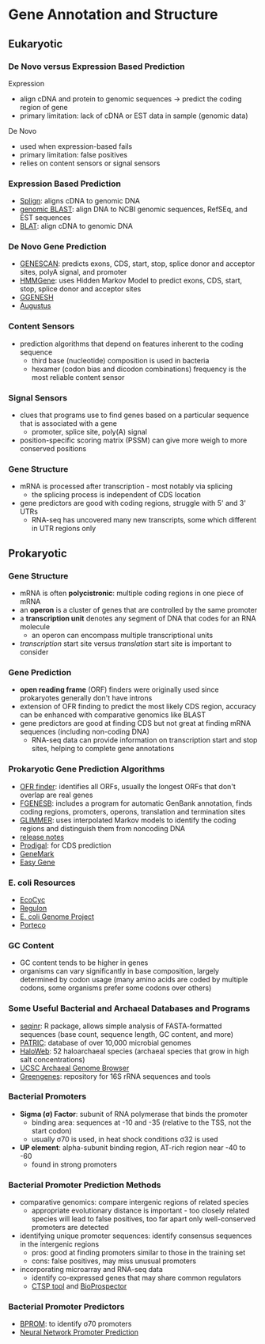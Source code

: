 # Gene Annotation and Structure
## Eukaryotic 
### De Novo versus Expression Based Prediction
Expression
- align cDNA and protein to genomic sequences -> predict the coding region of gene
- primary limitation: lack of cDNA or EST data in sample (genomic data)

De Novo
- used when expression-based fails
- primary limitation: false positives
- relies on content sensors or signal sensors

### Expression Based Prediction
- [Splign](https://www.ncbi.nlm.nih.gov/sutils/splign/splign.cgi?textpage=online&level=form): aligns cDNA to genomic DNA
- [genomic BLAST](https://blast.ncbi.nlm.nih.gov/Blast.cgi?PAGE_TYPE=BlastSearch&BLAST_SPEC=MicrobialGenomes): align DNA to NCBI genomic sequences, RefSEq, and EST sequences
- [BLAT](http://genome.ucsc.edu/cgi-bin/hgBlat?command=start): align cDNA to genomic DNA

### De Novo Gene Prediction
- [GENESCAN](http://hollywood.mit.edu/GENSCAN.html): predicts exons, CDS, start, stop, splice donor and acceptor sites, polyA signal, and promoter
- [HMMGene](http://www.cbs.dtu.dk/services/HMMgene/): uses Hidden Markov Model to predict exons, CDS, start, stop, splice donor and acceptor sites
- [GGENESH](http://www.softberry.com/berry.phtml?topic=fgenesh&group=programs&subgroup=gfind)
- [Augustus](http://bioinf.uni-greifswald.de/augustus/)

### Content Sensors
- prediction algorithms that depend on features inherent to the coding sequence
  - third base (nucleotide) composition is used in bacteria
  - hexamer (codon bias and dicodon combinations) frequency is the most reliable content sensor

### Signal Sensors
- clues that programs use to find genes based on a particular sequence that is associated with a gene
  - promoter, splice site, poly(A) signal
- position-specific scoring matrix (PSSM) can give more weigh to more conserved positions

### Gene Structure
- mRNA is processed after transcription - most notably via splicing
  - the splicing process is independent of CDS location
- gene predictors are good with coding regions, struggle with 5' and 3' UTRs
  - RNA-seq has uncovered many new transcripts, some which different in UTR regions only

## Prokaryotic
### Gene Structure
- mRNA is often **polycistronic**: multiple coding regions in one piece of mRNA
- an **operon** is a cluster of genes that are controlled by the same promoter
- a **transcription unit** denotes any segment of DNA that codes for an RNA molecule
  - an operon can encompass multiple transcriptional units
- _transcription_ start site versus _translation_ start site is important to consider

### Gene Prediction
- **open reading frame** (ORF) finders were originally used since prokaryotes generally don't have introns
- extension of OFR finding to predict the most likely CDS region, accuracy can be enhanced with comparative genomics like BLAST
- gene predictors are good at finding CDS but not great at finding mRNA sequences (including non-coding DNA)
  -  RNA-seq data can provide information on transcription start and stop sites, helping to complete gene annotations

### Prokaryotic Gene Prediction Algorithms
- [OFR finder](https://www.ncbi.nlm.nih.gov/orffinder/): identifies all ORFs, usually the longest ORFs that don't overlap are real genes
- [FGENESB](http://www.softberry.com/berry.phtml?topic=fgenesb&group=programs&subgroup=gfindb): includes a program for automatic GenBank annotation, finds coding regions, promoters, operons, translation and termination sites
- [GLIMMER](http://ccb.jhu.edu/software/glimmer/index.shtml): uses interpolated Markov models to identify the coding regions and distinguish them from noncoding DNA
-   [release notes](https://ccb.jhu.edu/software/glimmer/glim302notes.pdf)
- [Prodigal](https://bmcbioinformatics.biomedcentral.com/articles/10.1186/1471-2105-11-119): for CDS prediction
- [GeneMark](http://exon.gatech.edu/GeneMark/gmhmmp.cgi)
- [Easy Gene](http://www.cbs.dtu.dk/services/EasyGene/)

### E. coli Resources
- [EcoCyc](https://ecocyc.org/)
- [Regulon](http://regulondb.ccg.unam.mx/)
- [E. coli Genome Project](https://www.genome.wisc.edu/)
- [Porteco](http://porteco.org/)

### GC Content
- GC content tends to be higher in genes
- organisms can vary significantly in base composition, largely determined by codon usage (many amino acids are coded by multiple codons, some organisms prefer some codons over others)

### Some Useful Bacterial and Archaeal Databases and Programs
- [seqinr](https://a-little-book-of-r-for-bioinformatics.readthedocs.io/en/latest/src/chapter1.html): R package, allows simple analysis of FASTA-formatted sequences (base count, sequence length, GC content, and more)
- [PATRIC](https://patricbrc.org/): database of over 10,000 microbial genomes
- [HaloWeb](https://halo.umbc.edu/): 52 haloarchaeal species (archaeal species that grow in high salt concentrations)
- [UCSC Archaeal Genome Browser](http://archaea.ucsc.edu/)
- [Greengenes](https://greengenes.lbl.gov/Download/): repository for 16S rRNA sequences and tools

### Bacterial Promoters
- **Sigma (σ) Factor**: subunit of RNA polymerase that binds the promoter
  - binding area: sequences at -10 and -35 (relative to the TSS, not the start codon)
  - usually σ70 is used, in heat shock conditions σ32 is used
- **UP element**: alpha-subunit binding region, AT-rich region near -40 to -60
  - found in strong promoters 

### Bacterial Promoter Prediction Methods
- comparative genomics: compare intergenic regions of related species
  - appropriate evolutionary distance is important - too closely related species will lead to false positives, too far apart only well-conserved promoters are detected
- identifying unique promoter sequences: identify consensus sequences in the intergenic regions
  - pros: good at finding promoters similar to those in the training set
  - cons: false positives, may miss unusual promoters
- incorporating microarray and RNA-seq data
  - identify co-expressed genes that may share common regulators 
  - [CTSP tool](http://cstp.molgen.mpg.de/) and [BioProspector](http://ai.stanford.edu/~xsliu/BioProspector/)

### Bacterial Promoter Predictors
- [BPROM](http://www.softberry.com/berry.phtml?topic=bprom&group=programs&subgroup=gfindb): to identify σ70 promoters
- [Neural Network Promoter Prediction](https://www.fruitfly.org/seq_tools/promoter.html)


